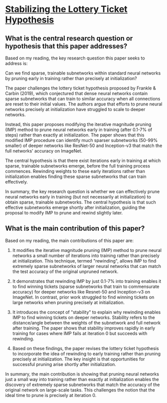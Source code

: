 # [Stabilizing the Lottery Ticket Hypothesis](https://arxiv.org/abs/1903.01611v3)

## What is the central research question or hypothesis that this paper addresses?

 Based on my reading, the key research question this paper seeks to address is:

Can we find sparse, trainable subnetworks within standard neural networks by pruning early in training rather than precisely at initialization?

The paper challenges the lottery ticket hypothesis proposed by Frankle & Carbin (2019), which conjectured that dense neural networks contain sparse subnetworks that can train to similar accuracy when all connections are reset to their initial values. The authors argue that efforts to prune neural networks precisely at initialization have struggled to scale to deeper networks. 

Instead, this paper proposes modifying the iterative magnitude pruning (IMP) method to prune neural networks early in training (after 0.1-7% of steps) rather than exactly at initialization. The paper shows that this modified IMP procedure can identify much sparser subnetworks (50-99% smaller) of deeper networks like ResNet-50 and Inception-v3 that match the full networks' accuracy on ImageNet. 

The central hypothesis is that there exist iterations early in training at which sparse, trainable subnetworks emerge, before the full training process commences. Rewinding weights to these early iterations rather than initialization enables finding these sparse subnetworks that can train effectively.

In summary, the key research question is whether we can effectively prune neural networks early in training (but not necessarily at initialization) to obtain sparse, trainable subnetworks. The central hypothesis is that such effective subnetworks emerge shortly after initialization, guiding the proposal to modify IMP to prune and rewind slightly later.


## What is the main contribution of this paper?

 Based on my reading, the main contributions of this paper are:

1. It modifies the iterative magnitude pruning (IMP) method to prune neural networks a small number of iterations into training rather than precisely at initialization. This technique, termed "rewinding", allows IMP to find extremely sparse subnetworks of larger neural networks that can match the test accuracy of the original unpruned network. 

2. It demonstrates that rewinding IMP by just 0.1-7% into training enables it to find winning tickets (sparse subnetworks that train to commensurate accuracy) for deeper networks like Resnet-50 and Inception-v3 on ImageNet. In contrast, prior work struggled to find winning tickets on large networks when pruning precisely at initialization.

3. It introduces the concept of "stability" to explain why rewinding enables IMP to find winning tickets on deeper networks. Stability refers to the distance/angle between the weights of the subnetwork and full network after training. The paper shows that stability improves rapidly in early training for cases where IMP fails at iteration 0 but succeeds with rewinding.

4. Based on these findings, the paper revises the lottery ticket hypothesis to incorporate the idea of rewinding to early training rather than pruning precisely at initialization. The key insight is that opportunities for successful pruning arise shortly after initialization.

In summary, the main contribution is showing that pruning neural networks just a small way into training rather than exactly at initialization enables the discovery of extremely sparse subnetworks that match the accuracy of the original network on large-scale tasks. This challenges the notion that the ideal time to prune is precisely at iteration 0.
